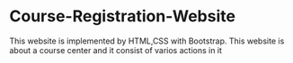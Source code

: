 # Course-Registration-Website
This website is implemented by HTML,CSS with Bootstrap. This website is about a course center and it consist of varios actions in it

